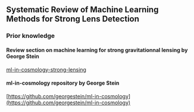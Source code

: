## Systematic Review of Machine Learning Methods for Strong Lens Detection

### Prior knowledge

#### Review section on machine learning for strong gravitationnal lensing by George Stein
[ml-in-cosmology-strong-lensing](https://github.com/parlange/systematic-review/tree/main/ml-in-cosmology)

#### ml-in-cosmology repository by George Stein
[https://github.com/georgestein/ml-in-cosmology](https://github.com/georgestein/ml-in-cosmology)


